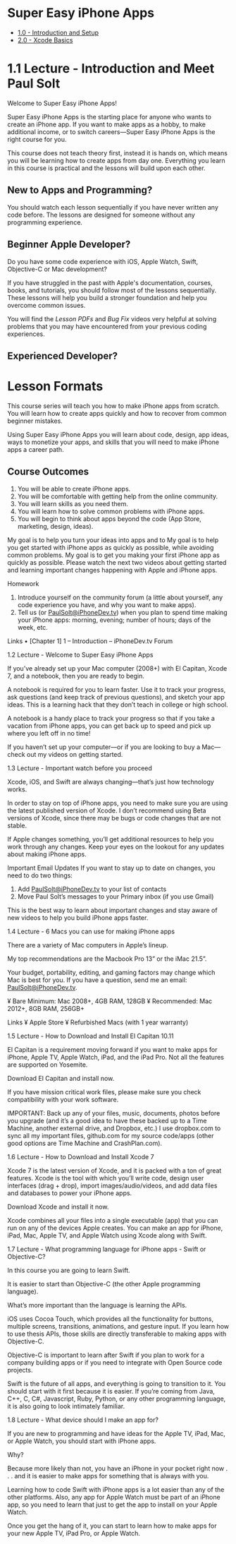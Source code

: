 # Super Easy iPhone Apps #


* [1.0 - Introduction and Setup](http://community.supereasyapps.com/t/chapter-1-1-0-lesson-introduction-and-setup/708)
* [2.0 - Xcode Basics](http://community.supereasyapps.com/t/chapter-1-2-xcode-basics/709)

# 1.1 Lecture - Introduction and Meet Paul Solt #

Welcome to Super Easy iPhone Apps!

Super Easy iPhone Apps is the starting place for anyone who wants to create an iPhone app. If you want to make apps as a hobby, to make additional income, or to switch careers—Super Easy iPhone Apps is the right course for you.

This course does not teach theory first, instead it is hands on, which means you will be learning how to create apps from day one. Everything you learn in this course is practical and the lessons will build upon each other.

## New to Apps and Programming? ##

You should watch each lesson sequentially if you have never written any code before. The lessons are designed for someone without any programming experience.

## Beginner Apple Developer? ##

Do you have some code experience with iOS, Apple Watch, Swift, Objective-C or Mac development?

If you have struggled in the past with Apple's documentation, courses, books, and tutorials, you should follow most of the lessons sequentially. These lessons will help you build a stronger foundation and help you overcome common issues.

You will find the *Lesson PDFs* and *Bug Fix* videos very helpful at solving problems that you may have encountered from your previous coding experiences.

## Experienced Developer?
# Lesson Formats #




This course series will teach you how to make iPhone apps from scratch. You will learn how to create apps quickly and how to recover from common beginner mistakes.

Using Super Easy iPhone Apps you will learn about code, design, app ideas, ways to monetize your apps, and skills that you will need to make iPhone apps a career path.

## Course Outcomes ##

1. You will be able to create iPhone apps.
2. You will be comfortable with getting help from the online community.
3. You will learn skills as you need them.
4. You will learn how to solve common problems with iPhone apps.
5. You will begin to think about apps beyond the code (App Store, marketing, design, ideas).

My goal is to help you  turn your ideas into apps and to 
My goal is to help you get started with iPhone apps as quickly as possible, while avoiding common problems.
My goal is to get you making your first iPhone app as quickly as possible. Please watch the next two videos about getting started and learning important changes happening with Apple and iPhone apps.

Homework
1.	Introduce yourself on the community forum (a little about yourself, any code experience you have, and why you want to make apps).
2.	Tell us (or PaulSolt@iPhoneDev.tv) when you plan to spend time making your iPhone apps: morning, evening; number of hours; days of the week, etc.

Links
•	[Chapter 1] 1 – Introduction – iPhoneDev.tv Forum

1.2 Lecture - Welcome to Super Easy iPhone Apps

If you’ve already set up your Mac computer (2008+) with El Capitan, Xcode 7, and a notebook, then you are ready to begin.

A notebook is required for you to learn faster. Use it to track your progress, ask questions (and keep track of previous questions), and sketch your app ideas. This is a learning hack that they don’t teach in college or high school.

A notebook is a handy place to track your progress so that if you take a vacation from iPhone apps, you can get back up to speed and pick up where you left off in no time!

If you haven’t set up your computer—or if you are looking to buy a Mac—check out my videos on getting started.

1.3 Lecture - Important watch before you proceed

Xcode, iOS, and Swift are always changing—that’s just how technology works.

In order to stay on top of iPhone apps, you need to make sure you are using the latest published version of Xcode. I don’t recommend using Beta versions of Xcode, since there may be bugs or code changes that are not stable.

If Apple changes something, you’ll get additional resources to help you work through any changes. Keep your eyes on the lookout for any updates about making iPhone apps.

Important Email Updates
If you want to stay up to date on changes, you need to do two things:

1.	Add PaulSolt@iPhoneDev.tv to your list of contacts
2.	Move Paul Solt’s messages to your Primary inbox (if you use Gmail)

This is the best way to learn about important changes and stay aware of new videos to help you build iPhone apps faster.

1.4 Lecture - 6 Macs you can use for making iPhone apps

There are a variety of Mac computers in Apple’s lineup.

My top recommendations are the Macbook Pro 13” or the iMac 21.5”.

Your budget, portability, editing, and gaming factors may change which Mac is best for you. If you have a question, send me an email: PaulSolt@iPhoneDev.tv.

¥	Bare Minimum: Mac 2008+, 4GB RAM, 128GB
¥	Recommended: Mac 2012+, 8GB RAM, 256GB+

Links
¥	Apple Store
¥	Refurbished Macs (with 1 year warranty)

1.5 Lecture - How to Download and Install El Capitan 10.11

El Capitan is a requirement moving forward if you want to make apps for iPhone, Apple TV, Apple Watch, iPad, and the iPad Pro. Not all the features are supported on Yosemite.

Download El Capitan and install now.

If you have mission critical work files, please make sure you check compatibility with your work software.

IMPORTANT: Back up any of your files, music, documents, photos before you upgrade (and it’s a good idea to have these backed up to a Time Machine, another external drive, and Dropbox, etc.) I use dropbox.com to sync all my important files, github.com for my source code/apps (other good options are Time Machine and CrashPlan.com).

1.6 Lecture - How to Download and Install Xcode 7

Xcode 7 is the latest version of Xcode, and it is packed with a ton of great features. Xcode is the tool with which you’ll write code, design user interfaces (drag + drop), import images/audio/videos, and add data files and databases to power your iPhone apps.

Download Xcode and install it now.

Xcode combines all your files into a single executable (app) that you can run on any of the devices Apple creates. You can make an app for iPhone, iPad, Mac, Apple TV, and Apple Watch using Xcode along with Swift.

1.7 Lecture - What programming language for iPhone apps - Swift or Objective-C?

In this course you are going to learn Swift.

It is easier to start than Objective-C (the other Apple programming language).

What’s more important than the language is learning the APIs.

iOS uses Cocoa Touch, which provides all the functionality for buttons, multiple screens, transitions, animations, and gesture input. If you learn how to use thesis APIs, those skills are directly transferable to making apps with Objective-C.

Objective-C is important to learn after Swift if you plan to work for a company building apps or if you need to integrate with Open Source code projects.

Swift is the future of all apps, and everything is going to transition to it. You should start with it first because it is easier. If you’re coming from Java, C++, C, C#, Javascript, Ruby, Python, or any other programming language, it is also going to look intimately familiar. 

1.8 Lecture - What device should I make an app for?

If you are new to programming and have ideas for the Apple TV, iPad, Mac, or Apple Watch, you should start with iPhone apps.

Why?

Because more likely than not, you have an iPhone in your pocket right now . . . and it is easier to make apps for something that is always with you.

Learning how to code Swift with iPhone apps is a lot easier than any of the other platforms. Also, any app for Apple Watch must be part of an iPhone app, so you need to learn that just to get the app to install on your Apple Watch.

Once you get the hang of it, you can start to learn how to make apps for your new Apple TV, iPad Pro, or Apple Watch.


